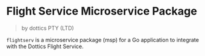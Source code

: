 # Flight Service Microservice Package
> by dottics PTY (LTD)

`flightserv` is a microservice package (msp) for a Go application to integrate
with the Dottics Flight Service.
